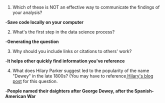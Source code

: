 1. Which of these is NOT an effective way to communicate the findings of your analysis?

-**Save code locally on your computer**

2. What's the first step in the data science process?

-**Generating the question**

3. Why should you include links or citations to others' work?

-**It helps other quickly find information you've reference**

4. What does Hilary Parker suggest led to the popularity of the name "Dewey" in the late 1800s? (You may have to reference[ Hilary's blog post](https://hilaryparker.com/2013/01/30/hilary-the-most-poisoned-baby-name-in-us-history/) for this question.

-**People named their daighters after George Dewey, after the Spanish-American War**

